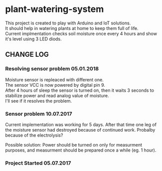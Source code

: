 # plant-watering-system  

This project is created to play with Arduino and IoT solutions.  
It should help in watering plants at home to keep them full of life.  
Current implmentation checks soil moisture once every 4 hours and show it's level using 3 LED diods.  


## CHANGE LOG  

### Resolving sensor problem 05.01.2018

Moisture sensor is repleaced with different one.  
The sensor VCC is now powered by digital pin 9.  
After 4 hours of sleep the sensor is turned on, then it waits 3 seconds to stabilize power and read analog value of moisture.  
I'll see if it resolves the problem.

### Sensor problem 10.07.2017

Current implementation was working for 5 days. 
After that time one leg of the moisture sensor had destroyed because of continued work.
Probalby because of the electrolysis?

Possible solution:
Power should be turned on only for measurment purposes, and measurment should be prepared once a while (eg. 1 hour).

### Project Started 05.07.2017
